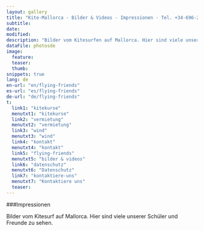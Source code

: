 ```yaml
---
layout: gallery
title: "Kite-Mallorca - Bilder & Videos - Impressionen - Tel. +34-696-264729"
subtitle: 
date: 
modified:
description: "Bilder vom Kitesurfen auf Mallorca. Hier sind viele unserer Schüler und Freunde zu sehen."
dataFile: photosde
image:
  feature:
  teaser:
  thumb:
snippets: true
lang: de
en-url: "en/flying-friends"
es-url: "es/flying-friends"
de-url: "de/flying-friends"
t:
  link1: "kitekurse"
  menutxt1: "kitekurse"
  link2: "vermietung"
  menutxt2: "vermietung"
  link3: "wind"
  menutxt3: "wind"
  link4: "kontakt"
  menutxt4: "kontakt"
  link5: "flying-friends"
  menutxt5: "bilder & videos"
  link6: "datenschutz"
  menutxt6: "Datenschutz"
  link7: "kontaktiere-uns"
  menutxt7: "Kontaktiere uns"
  teaser:
---
```


###Impressionen

Bilder vom Kitesurf auf Mallorca. Hier sind viele unserer Schüler und Freunde zu sehen.
